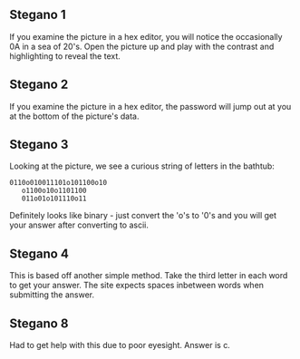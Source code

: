 ## Stegano 1
If you examine the picture in a hex editor, you will notice the occasionally 0A in a sea of 20's. Open the picture up and play with the contrast and highlighting to reveal the text.

## Stegano 2
If you examine the picture in a hex editor, the password will jump out at you at the bottom of the picture's data.

## Stegano 3
Looking at the picture, we see a curious string of letters in the bathtub:
```
0110o010011101o101100o10
   o1100o10o1101100
   011o01o101110o11
```

Definitely looks like binary - just convert the 'o's to '0's and you will get your answer after converting to ascii.

## Stegano 4
This is based off another simple method. Take the third letter in each word to get your answer. The site expects spaces inbetween words when submitting the answer.

## Stegano 8
Had to get help with this due to poor eyesight. Answer is c.
